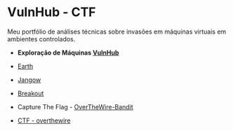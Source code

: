 # VulnHub - CTF
Meu portfólio de análises técnicas sobre invasões em máquinas virtuais em ambientes controlados. 


- **Exploração de Máquinas [VulnHub](https://www.vulnhub.com/)**
- [Earth](./earth.html)
- [Jangow](./jangow.html)
- [Breakout](./breakout.html)

  
- Capture The Flag - [OverTheWire-Bandit](https://overthewire.org/wargames/bandit/)
- [CTF - overthewire](./ctf-overthewire.hmtl)
